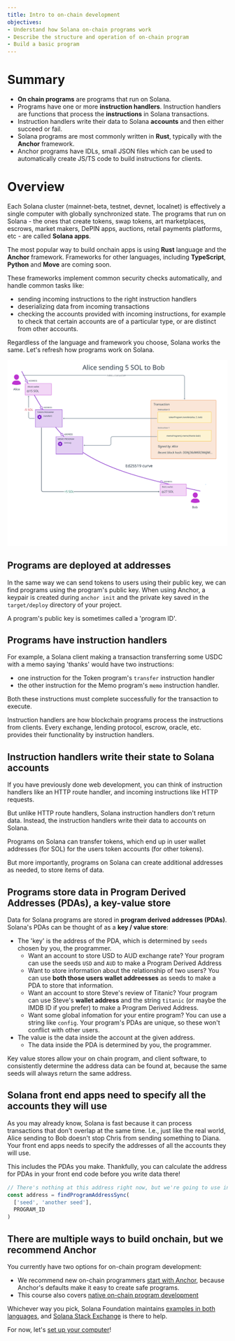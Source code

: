 ```yaml
---
title: Intro to on-chain development
objectives:
- Understand how Solana on-chain programs work
- Describe the structure and operation of on-chain program
- Build a basic program
---
```


# Summary

- **On chain programs** are programs that run on Solana. 
- Programs have one or more **instruction handlers**. Instruction handlers are functions that process the **instructions** in Solana transactions.
- Instruction handlers write their data to Solana **accounts** and then either succeed or fail. 
- Solana programs are most commonly written in **Rust**, typically with the **Anchor** framework.
- Anchor programs have IDLs, small JSON files which can be used to automatically create JS/TS code to build instructions for clients.  

# Overview

Each Solana cluster (mainnet-beta, testnet, devnet, localnet) is effectively a single computer with globally synchronized state. The programs that run on Solana - the ones that create tokens, swap tokens, art marketplaces, escrows, market makers, DePIN apps, auctions, retail payments platforms, etc - are called **Solana apps**.

The most popular way to build onchain apps is using **Rust** language and the **Anchor** framework. Frameworks for other languages, including **TypeScript**, **Python** and **Move** are coming soon. 

These frameworks implement common security checks automatically, and handle common tasks like:
 - sending incoming instructions to the right instruction handlers
 - deserializing data from incoming transactions
 - checking the accounts provided with incoming instructions, for example to check that certain accounts are of a particular type, or are distinct from other accounts.

Regardless of the language and framework you choose, Solana works the same. Let's refresh how programs work on Solana.

![Diagram showing a transaction with twp instructions](../assets/transaction-and-instructions.svg)

## Programs are deployed at addresses

In the same way we can send tokens to users using their public key, we can find programs using the program's public key. When using Anchor, a keypair is created during `anchor init` and the private key saved in the `target/deploy` directory of your project.

A program's public key is sometimes called a 'program ID'.

## Programs have instruction handlers

For example, a Solana client making a transaction transferring some USDC with a memo saying 'thanks' would have two instructions:
  - one instruction for the Token program's `transfer` instruction handler
  - the other instruction for the Memo program's `memo` instruction handler. 

Both these instructions must complete successfully for the transaction to execute.

Instruction handlers are how blockchain programs process the instructions from clients. Every exchange, lending protocol, escrow, oracle, etc. provides their functionality by instruction handlers. 

## Instruction handlers write their state to Solana accounts

If you have previously done web development, you can think of instruction handlers like an HTTP route handler, and incoming instructions like HTTP requests. 

But unlike HTTP route handlers, Solana instruction handlers don't return data. Instead, the instruction handlers write their data to accounts on Solana.

Programs on Solana can transfer tokens, which end up in user wallet addresses (for SOL) for the users token accounts (for other tokens). 

But more importantly, programs on Solana can create additional addresses as needed, to store items of data. 

## Programs store data in Program Derived Addresses (PDAs), a key-value store

Data for Solana programs are stored in **program derived addresses (PDAs)**. Solana's PDAs can be thought of as a **key / value store**:

 - The 'key' is the address of the PDA, which is determined by `seeds` chosen by you, the programmer. 
   - Want an account to store USD to AUD exchange rate? Your program can use the seeds `USD` and `AUD` to make a Program Derived Address
   - Want to store information about the relationship of two users? You can use **both those users wallet addreesses** as seeds to make a PDA to store that information.
   - Want an account to store Steve's review of Titanic? Your program can use Steve's **wallet address** and the string `titanic` (or maybe the IMDB ID if you prefer) to make a Program Derived Address.
   - Want some global infomation for your entire program? You can use a string like `config`. Your program's PDAs are unique, so these won't conflict with other users. 
 - The value is the data inside the account at the given address.
   - The data inside the PDA is determined by you, the programmer.

Key value stores allow your on chain program, and client software, to consistently determine the address data can be found at, because the same seeds will always return the same address.

## Solana front end apps need to specify all the accounts they will use

As you may already know, Solana is fast because it can process transactions that don't overlap at the same time. I.e., just like the real world, Alice sending to Bob doesn't stop Chris from sending something to Diana. Your front end apps needs to specify the addresses of all the accounts they will use. 

This includes the PDAs you make. Thankfully, you can calculate the address for PDAs in your front end code before you write data there!

```typescript
// There's nothing at this address right now, but we're going to use in our transaction 
const address = findProgramAddressSync(
  ['seed', 'another seed'],
  PROGRAM_ID
)
```

## There are multiple ways to build onchain, but we recommend Anchor

You currently have two options for on-chain program development:

 - We recommend new on-chain programmers [start with Anchor](./intro-to-anchor), because Anchor's defaults make it easy to create safe programs. 
 - This course also covers [native on-chain program development](./hello-world-program)

Whichever way you pick, Solana Foundation maintains [examples in both languages](https://github.com/solana-developers/program-examples), and [Solana Stack Exchange](https://solana.stackexchange.com/) is there to help.

For now, let's [set up your computer](./local-setup)!
